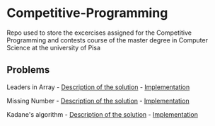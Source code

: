 # Competitive-Programming

Repo used to store the excercises assigned for the Competitive Programming and contests course of the master degree in Computer Science at the university of Pisa

## Problems

Leaders in Array - [Description of the solution](Lecture_01/Leaders_in_array/solution.md) - [Implementation](Lecture_01\Leaders_in_array\leaders.cpp)

Missing Number - [Description of the solution](Lecture_01/Missing_number/solution.md) - [Implementation](Lecture_01\Missing_number\missing_number.cpp)

Kadane's algorithm - [Description of the solution](Lecture_01/Kadane's_algorithm/solution.md) - [Implementation](Lecture_01\Kadane's_algorithm\kadane.cpp)
